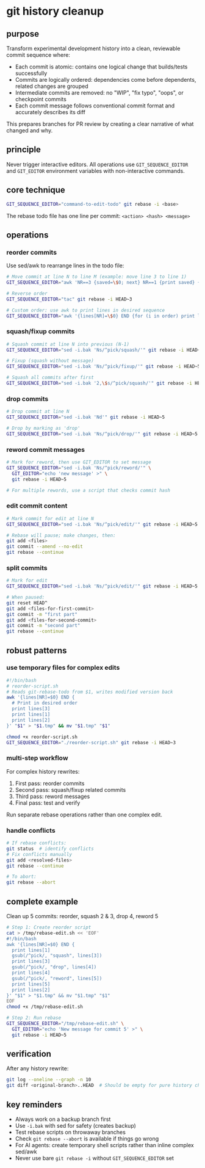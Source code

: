 # git history cleanup

## purpose

Transform experimental development history into a clean, reviewable commit sequence where:

- Each commit is atomic: contains one logical change that builds/tests successfully
- Commits are logically ordered: dependencies come before dependents, related changes are grouped
- Intermediate commits are removed: no "WIP", "fix typo", "oops", or checkpoint commits
- Each commit message follows conventional commit format and accurately describes its diff

This prepares branches for PR review by creating a clear narrative of what changed and why.

## principle

Never trigger interactive editors. All operations use `GIT_SEQUENCE_EDITOR` and `GIT_EDITOR` environment variables with non-interactive commands.

## core technique

```bash
GIT_SEQUENCE_EDITOR="command-to-edit-todo" git rebase -i <base>
```

The rebase todo file has one line per commit: `<action> <hash> <message>`

## operations

### reorder commits

Use sed/awk to rearrange lines in the todo file:

```bash
# Move commit at line N to line M (example: move line 3 to line 1)
GIT_SEQUENCE_EDITOR="awk 'NR==3 {saved=\$0; next} NR==1 {print saved} {print}' > /tmp/rebase-todo && cat /tmp/rebase-todo" git rebase -i HEAD~5

# Reverse order
GIT_SEQUENCE_EDITOR="tac" git rebase -i HEAD~3

# Custom order: use awk to print lines in desired sequence
GIT_SEQUENCE_EDITOR="awk '{lines[NR]=\$0} END {for (i in order) print lines[order[i]]}'" git rebase -i HEAD~N
```

### squash/fixup commits

```bash
# Squash commit at line N into previous (N-1)
GIT_SEQUENCE_EDITOR="sed -i.bak 'Ns/^pick/squash/'" git rebase -i HEAD~5

# Fixup (squash without message)
GIT_SEQUENCE_EDITOR="sed -i.bak 'Ns/^pick/fixup/'" git rebase -i HEAD~5

# Squash all commits after first
GIT_SEQUENCE_EDITOR="sed -i.bak '2,\$s/^pick/squash/'" git rebase -i HEAD~5
```

### drop commits

```bash
# Drop commit at line N
GIT_SEQUENCE_EDITOR="sed -i.bak 'Nd'" git rebase -i HEAD~5

# Drop by marking as 'drop'
GIT_SEQUENCE_EDITOR="sed -i.bak 'Ns/^pick/drop/'" git rebase -i HEAD~5
```

### reword commit messages

```bash
# Mark for reword, then use GIT_EDITOR to set message
GIT_SEQUENCE_EDITOR="sed -i.bak 'Ns/^pick/reword/'" \
  GIT_EDITOR="echo 'new message' >" \
  git rebase -i HEAD~5

# For multiple rewords, use a script that checks commit hash
```

### edit commit content

```bash
# Mark commit for edit at line N
GIT_SEQUENCE_EDITOR="sed -i.bak 'Ns/^pick/edit/'" git rebase -i HEAD~5

# Rebase will pause; make changes, then:
git add <files>
git commit --amend --no-edit
git rebase --continue
```

### split commits

```bash
# Mark for edit
GIT_SEQUENCE_EDITOR="sed -i.bak 'Ns/^pick/edit/'" git rebase -i HEAD~5

# When paused:
git reset HEAD^
git add <files-for-first-commit>
git commit -m "first part"
git add <files-for-second-commit>
git commit -m "second part"
git rebase --continue
```

## robust patterns

### use temporary files for complex edits

```bash
#!/bin/bash
# reorder-script.sh
# Reads git-rebase-todo from $1, writes modified version back
awk '{lines[NR]=$0} END {
  # Print in desired order
  print lines[3]
  print lines[1]
  print lines[2]
}' "$1" > "$1.tmp" && mv "$1.tmp" "$1"

chmod +x reorder-script.sh
GIT_SEQUENCE_EDITOR="./reorder-script.sh" git rebase -i HEAD~3
```

### multi-step workflow

For complex history rewrites:

1. First pass: reorder commits
2. Second pass: squash/fixup related commits
3. Third pass: reword messages
4. Final pass: test and verify

Run separate rebase operations rather than one complex edit.

### handle conflicts

```bash
# If rebase conflicts:
git status  # identify conflicts
# Fix conflicts manually
git add <resolved-files>
git rebase --continue

# To abort:
git rebase --abort
```

## complete example

Clean up 5 commits: reorder, squash 2 & 3, drop 4, reword 5

```bash
# Step 1: Create reorder script
cat > /tmp/rebase-edit.sh << 'EOF'
#!/bin/bash
awk '{lines[NR]=$0} END {
  print lines[1]
  gsub(/^pick/, "squash", lines[3])
  print lines[3]
  gsub(/^pick/, "drop", lines[4])
  print lines[4]
  gsub(/^pick/, "reword", lines[5])
  print lines[5]
  print lines[2]
}' "$1" > "$1.tmp" && mv "$1.tmp" "$1"
EOF
chmod +x /tmp/rebase-edit.sh

# Step 2: Run rebase
GIT_SEQUENCE_EDITOR="/tmp/rebase-edit.sh" \
  GIT_EDITOR="echo 'New message for commit 5' >" \
  git rebase -i HEAD~5
```

## verification

After any history rewrite:

```bash
git log --oneline --graph -n 10
git diff <original-branch>..HEAD  # Should be empty for pure history changes
```

## key reminders

- Always work on a backup branch first
- Use `-i.bak` with sed for safety (creates backup)
- Test rebase scripts on throwaway branches
- Check `git rebase --abort` is available if things go wrong
- For AI agents: create temporary shell scripts rather than inline complex sed/awk
- Never use bare `git rebase -i` without `GIT_SEQUENCE_EDITOR` set
